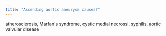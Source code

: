 ```yaml
---
title: "Ascending aortic aneurysm causes?"
---
```

atherosclerosis, Marfan's syndrome, cystic medial necrossi, syphilis, aortic valvular disease


